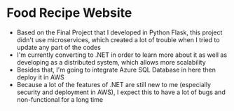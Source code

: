 # Food Recipe Website
- Based on the Final Project that I developed in Python Flask, this project didn't use microservices, which created a lot of trouble when I tried to update any part of the codes
- I'm currently converting to .NET in order to learn more about it as well as developing as a distributed system, which allows more scalability
- Besides that, I'm going to integrate Azure SQL Database in here then deploy it in AWS
- Because a lot of the features of .NET are still new to me (especially security and deployment in AWS), I expect this to have a lot of bugs and non-functional for a long time
